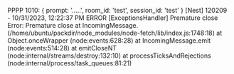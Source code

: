 

PPPP 1010:  { prompt: '.....', room_id: 'test', session_id: 'test' }
[Nest] 120209  - 10/31/2023, 12:22:37 PM   ERROR [ExceptionsHandler] Premature close
Error: Premature close
    at IncomingMessage.<anonymous> (/home/ubuntu/packdir/node_modules/node-fetch/lib/index.js:1748:18)
    at Object.onceWrapper (node:events:628:28)
    at IncomingMessage.emit (node:events:514:28)
    at emitCloseNT (node:internal/streams/destroy:132:10)
    at processTicksAndRejections (node:internal/process/task_queues:81:21)


